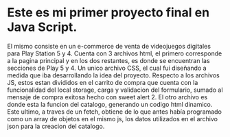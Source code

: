 # Este es mi primer proyecto final en Java Script.

El mismo consiste en un e-commerce de venta de videojuegos digitales para Play Station 5 y 4. Cuenta con 3 archivos html, el primero corresponde a la pagina principal y en los dos restantes, es donde se encuentran las secciones de Play 5 y 4. Un unico archivo CSS, el cual fui diseñando a medida que iba desarrollando la idea del proyecto. Respecto a los archivos JS, estos estan divididos en el carrito de compra que cuenta con la funcionalidad del local storage, carga y validacion del formulario, sumado al mensaje de compra exitosa hecho con sweet alert 2. El otro archivo es donde esta la funcion del catalogo, generando un codigo html dinamico. Este ultimo, a traves de un fetch, obtiene de lo que antes había programado como un array de objetos en el mismo js, los datos utilizados en el archivo json para la creacion del catalogo.